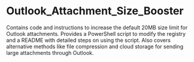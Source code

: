 # Outlook_Attachment_Size_Booster
Contains code and instructions to increase the default 20MB size limit for Outlook attachments. Provides a PowerShell script to modify the registry and a README with detailed steps on using the script. Also covers alternative methods like file compression and cloud storage for sending large attachments through Outlook.
